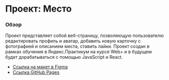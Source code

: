 # Проект: Место

### Обзор
Проект представляет собой веб-страницу, позволяющую пользователю редактировать профиль и аватар, добавить новую карточку с фотографией и описанием места, ставить лайки.
Проект создан в рамках обучения в Яндекс.Практикум на курсе Web+ и в будущем будет дорабатываться с помощью JavaScript и React.

* [Ссылка на макет в Figma](https://www.figma.com/file/2cn9N9jSkmxD84oJik7xL7/JavaScript.-Sprint-4?node-id=0%3A1)
* [Ссылка GitHub Pages](https://alexanderklobukov.github.io/mesto-project/)
